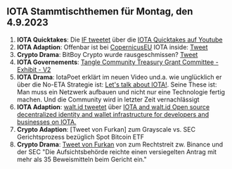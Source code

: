 ## IOTA Stammtischthemen für Montag, den 4.9.2023

1. **IOTA Quicktakes**: Die [IF tweetet]() über die [IOTA Quicktakes auf Youtube]()
2. **IOTA Adaption**: Offenbar ist bei [CopernicusEU](https://twitter.com/CopernicusEU?t=ymhgXSyh27QWJ2HjDudPbQ&s=09) IOTA inside: [Tweet](https://twitter.com/DarMo68/status/1696262472959701047?t=rm7T3F-5Bt22bYqtCM9MZg&s=19)
3. **Crypto Drama**: BitBoy Crypto wurde rausgeschmissen? [Tweet](https://twitter.com/WatcherGuru/status/1696214485566881991?t=ibOEz73YfaxErjye6A0XQQ&s=19)
4. **IOTA Governements**: [Tangle Community Treasury Grant Committee - Exhibit - V2](https://govern.iota.org/t/tangle-community-treasury-grant-committee-exhibit-v2/1665)
5. **IOTA Drama**: IotaPoet erklärt im neuen Video und.a. wie unglücklich er über die No-ETA Strategie ist: [Let's talk about IOTA!](https://m.youtube.com/watch?si=s3S5-TQ4er7XvEd5&v=A_hOgTwJSss&feature=youtu.be). Seine These ist: Man muss ein Netzwerk aufbauen und nicht nur eine Technologie fertig machen. Und die Community wird in letzter Zeit vernachlässigt
6. **IOTA Adaption**: [walt.id tweetet](https://twitter.com/walt_id/status/1696440593231011968?t=rsZYOEpQVuzVYlr4tuSIUA&s=19) über [IOTA and walt.id Open source decentralized identity and wallet infrastructure for developers and businesses on IOTA.](https://walt.id/ecosystem/iota)
7. **Crypto Adaption**: [Tweet von Furkan] zum Grayscale vs. SEC Gerichtsprozess bezüglich Spot Bitcoin ETF 
8. **Crypto Drama**: [Tweet von Furkan](https://twitter.com/FurkanCCTV/status/1696804358577373493?t=VBogyEfr6hYFEe56SfQ-Aw&s=19) von zum Rechtstreit zw. Binance und der SEC "Die Aufsichtsbehörde reichte einen versiegelten Antrag mit mehr als 35 Beweismitteln beim Gericht ein."
